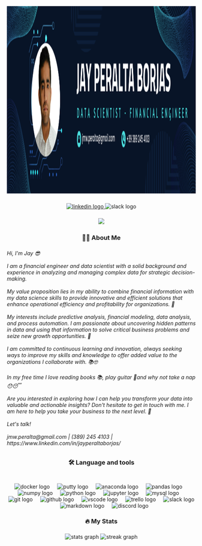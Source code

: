 <div align="center">
  <img height="500" src="https://github.com/JPeraltaBorjas/JPeraltaBorjas/blob/2066b7dfeb59e7a338de7e69e31ccf7e74249381/image/Banner%20para%20GitHub.png"  />
</div>

###

<div align="center">
  <a href="https://www.linkedin.com/in/jayperaltaborjas/" target="_blank">
    <img src="https://img.shields.io/static/v1?message=LinkedIn&logo=linkedin&label=&color=0077B5&logoColor=white&labelColor=&style=for-the-badge" height="25" alt="linkedin logo"  />
  </a>
  <img src="https://img.shields.io/static/v1?message=Slack&logo=slack&label=&color=4A154B&logoColor=white&labelColor=&style=for-the-badge" height="25" alt="slack logo"  />
</div>

###

<div align="center">
  <img src="https://visitor-badge.laobi.icu/badge?page_id=JPeraltaBorjas.JPeraltaBorjas&"  />
</div>

###

<p align="left"></p>

###

<h3 align="center">👩‍💻  About Me</h3>

###

<h6 align="left">Hi, I'm Jay 😎<br><br>I am a financial engineer and data scientist with a solid background and experience in analyzing and managing complex data for strategic decision-making.<br><br>My value proposition lies in my ability to combine financial information with my data science skills to provide innovative and efficient solutions that enhance operational efficiency and profitability for organizations. 🤩<br><br>My interests include predictive analysis, financial modeling, data analysis, and process automation. I am passionate about uncovering hidden patterns in data and using that information to solve critical business problems and seize new growth opportunities. 🫡<br><br>I am committed to continuous learning and innovation, always seeking ways to improve my skills and knowledge to offer added value to the organizations I collaborate with. 📚🤓<br><br> In my free time I love reading books 📚, play guitar 🎸and why not take a nap 😯😴<br><br>Are you interested in exploring how I can help you transform your data into valuable and actionable insights? Don't hesitate to get in touch with me. I am here to help you take your business to the next level. 🚀<br><br>Let's talk!<br><br>jmw.peralta@gmail.com | (389) 245 4103 | https://www.linkedin.com/in/jayperaltaborjas/</h6>

###

<h3 align="center">🛠 Language and tools</h3>

###

<br clear="both">

<div align="center">
  <img src="https://cdn.jsdelivr.net/gh/devicons/devicon/icons/docker/docker-plain-wordmark.svg" height="40" alt="docker logo"  />
  <img width="12" />
  <img src="https://cdn.jsdelivr.net/gh/devicons/devicon/icons/putty/putty-original.svg" height="40" alt="putty logo"  />
  <img width="12" />
  <img src="https://cdn.jsdelivr.net/gh/devicons/devicon/icons/anaconda/anaconda-original.svg" height="40" alt="anaconda logo"  />
  <img width="12" />
  <img src="https://cdn.jsdelivr.net/gh/devicons/devicon/icons/pandas/pandas-original-wordmark.svg" height="40" alt="pandas logo"  />
  <img width="12" />
  <img src="https://cdn.jsdelivr.net/gh/devicons/devicon/icons/numpy/numpy-original-wordmark.svg" height="40" alt="numpy logo"  />
  <img width="12" />
  <img src="https://cdn.jsdelivr.net/gh/devicons/devicon/icons/python/python-original-wordmark.svg" height="40" alt="python logo"  />
  <img width="12" />
  <img src="https://cdn.jsdelivr.net/gh/devicons/devicon/icons/jupyter/jupyter-original-wordmark.svg" height="40" alt="jupyter logo"  />
  <img width="12" />
  <img src="https://cdn.jsdelivr.net/gh/devicons/devicon/icons/mysql/mysql-original-wordmark.svg" height="40" alt="mysql logo"  />
  <img width="12" />
  <img src="https://cdn.jsdelivr.net/gh/devicons/devicon/icons/git/git-plain-wordmark.svg" height="40" alt="git logo"  />
  <img width="12" />
  <img src="https://cdn.jsdelivr.net/gh/devicons/devicon/icons/github/github-original.svg" height="40" alt="github logo"  />
  <img width="12" />
  <img src="https://cdn.jsdelivr.net/gh/devicons/devicon/icons/vscode/vscode-original-wordmark.svg" height="40" alt="vscode logo"  />
  <img width="12" />
  <img src="https://cdn.jsdelivr.net/gh/devicons/devicon/icons/trello/trello-plain.svg" height="40" alt="trello logo"  />
  <img width="12" />
  <img src="https://cdn.jsdelivr.net/gh/devicons/devicon/icons/slack/slack-original.svg" height="40" alt="slack logo"  />
  <img width="12" />
  <img src="https://cdn.jsdelivr.net/gh/devicons/devicon/icons/markdown/markdown-original.svg" height="40" alt="markdown logo"  />
  <img width="12" />
  <img src="https://skillicons.dev/icons?i=discord" height="40" alt="discord logo"  />
</div>

###

<h3 align="center">🔥   My Stats</h3>

###

<div align="center">
  <img src="https://github-readme-stats.vercel.app/api?username=JPeraltaBorjas&hide_title=true&hide_rank=false&show_icons=true&include_all_commits=true&count_private=false&disable_animations=false&theme=dark&locale=en&hide_border=false&order=1&custom_title=My%20Stats" height="200" alt="stats graph"  />
  <img src="https://streak-stats.demolab.com?user=JPeraltaBorjas&locale=en&mode=daily&theme=dark&hide_border=false&border_radius=5&order=3" height="220" alt="streak graph"  />
</div>

###
